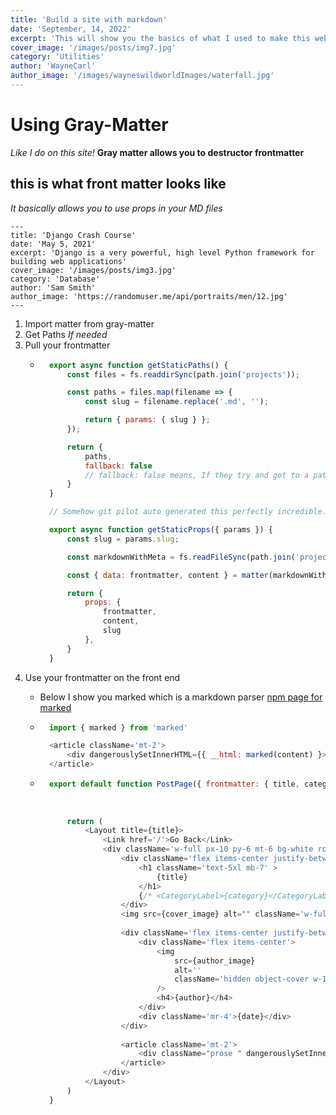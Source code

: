 ```yaml
---
title: 'Build a site with markdown'
date: 'September, 14, 2022'
excerpt: 'This will show you the basics of what I used to make this website'
cover_image: '/images/posts/img7.jpg'
category: 'Utilities'
author: 'WayneCarl'
author_image: '/images/wayneswildworldImages/waterfall.jpg'
---
```


# Using Gray-Matter
*Like I do on this site!*
**Gray matter allows you to destructor frontmatter**

## this is what front matter looks like
*It basically allows you to use props in your MD files*
```
---
title: 'Django Crash Course'
date: 'May 5, 2021'
excerpt: 'Django is a very powerful, high level Python framework for building web applications'
cover_image: '/images/posts/img3.jpg'
category: 'Database'
author: 'Sam Smith'
author_image: 'https://randomuser.me/api/portraits/men/12.jpg'
---
```

1. Import matter from gray-matter
2. Get Paths *If needed* 
3. Pull your frontmatter
    - ```javascript
        export async function getStaticPaths() {
            const files = fs.readdirSync(path.join('projects'));

            const paths = files.map(filename => {
                const slug = filename.replace('.md', '');

                return { params: { slug } };
            });

            return {
                paths,
                fallback: false
                // fallback: false means, If they try and got to a path that doesn't they will get the 404 page
            }
        }

        // Somehow git pilot auto generated this perfectly incredible...

        export async function getStaticProps({ params }) {
            const slug = params.slug;

            const markdownWithMeta = fs.readFileSync(path.join('projects', `${slug}.md`), 'utf8');

            const { data: frontmatter, content } = matter(markdownWithMeta);

            return {
                props: {
                    frontmatter,
                    content,
                    slug
                },
            }
        }
        ```
4. Use your frontmatter on the front end
    - Below I show you marked which is a markdown parser [npm page for marked](https://www.npmjs.com/package/marked)

    - ```javascript
        import { marked } from 'marked'

        <article className='mt-2'>
            <div dangerouslySetInnerHTML={{ __html: marked(content) }><div>
        </article>
        ```

    - ```javascript
        export default function PostPage({ frontmatter: { title, category, date, cover_image, author, author_image }, content, slug }) {
        
        
        
            return (
                <Layout title={title}>
                    <Link href='/'>Go Back</Link>
                    <div className='w-full px-10 py-6 mt-6 bg-white rounded-lg shadow-md '>
                        <div className='flex items-center justify-between mt-4 '>
                            <h1 className='text-5xl mb-7' >
                                {title}
                            </h1>
                            {/* <CategoryLabel>{category}</CategoryLabel> */}
                        </div>
                        <img src={cover_image} alt="" className='w-full rounded ' />
        
                        <div className='flex items-center justify-between p-2 my-8 bg-blue-100'>
                            <div className='flex items-center'>
                                <img
                                    src={author_image}
                                    alt=''
                                    className='hidden object-cover w-10 h-10 mx-4 rounded-full sm:block'
                                />
                                <h4>{author}</h4>
                            </div>
                            <div className='mr-4'>{date}</div>
                        </div>
        
                        <article className='mt-2'>
                            <div className="prose " dangerouslySetInnerHTML={{ __html: marked(content) }}></div>
                        </article>
                    </div>
                </Layout>
            )
        }
    ```

